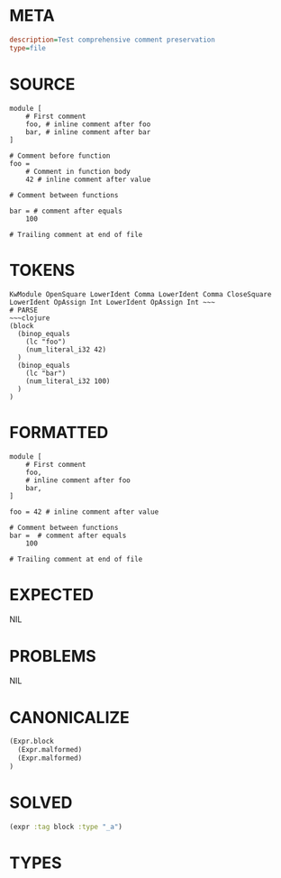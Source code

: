 # META
~~~ini
description=Test comprehensive comment preservation
type=file
~~~
# SOURCE
~~~roc
module [
    # First comment
    foo, # inline comment after foo
    bar, # inline comment after bar
]

# Comment before function
foo = 
    # Comment in function body
    42 # inline comment after value

# Comment between functions

bar = # comment after equals
    100

# Trailing comment at end of file
~~~
# TOKENS
~~~text
KwModule OpenSquare LowerIdent Comma LowerIdent Comma CloseSquare LowerIdent OpAssign Int LowerIdent OpAssign Int ~~~
# PARSE
~~~clojure
(block
  (binop_equals
    (lc "foo")
    (num_literal_i32 42)
  )
  (binop_equals
    (lc "bar")
    (num_literal_i32 100)
  )
)
~~~
# FORMATTED
~~~roc
module [
	# First comment
	foo,
	# inline comment after foo
	bar,
]

foo = 42 # inline comment after value

# Comment between functions
bar =  # comment after equals
	100

# Trailing comment at end of file
~~~
# EXPECTED
NIL
# PROBLEMS
NIL
# CANONICALIZE
~~~clojure
(Expr.block
  (Expr.malformed)
  (Expr.malformed)
)
~~~
# SOLVED
~~~clojure
(expr :tag block :type "_a")
~~~
# TYPES
~~~roc
~~~
